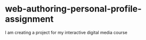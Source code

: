 # web-authoring-personal-profile-assignment

I am creating a project for my interactive digital media course
